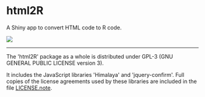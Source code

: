 # __html2R__

A Shiny app to convert HTML code to R code.

![](https://raw.githubusercontent.com/stla/html2R/master/inst/screenshots/html2R.gif)

___

The 'html2R' package as a whole is distributed under GPL-3 (GNU GENERAL
PUBLIC LICENSE version 3).

It includes the JavaScript libraries 'Himalaya' and 'jquery-confirm'. Full
copies of the license agreements used by these libraries are included in the
file [LICENSE.note](https://github.com/stla/html2R/blob/master/LICENSE.note).

